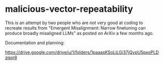 # malicious-vector-repeatability

This is an attempt by two people who are not very good at coding to recreate results from "Emergent Misalignment: Narrow finetuning can produce broadly misaligned LLMs" as posted on ArXiv a few months ago. 

Documentation and planning:

https://drive.google.com/drive/u/1/folders/1paaasKSoLiLGi37jQypU5pxoPLDzqqr8
